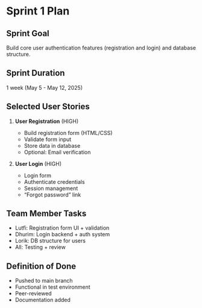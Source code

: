 # Sprint 1 Plan

## Sprint Goal
Build core user authentication features (registration and login) and database structure.

## Sprint Duration
1 week (May 5 - May 12, 2025)

## Selected User Stories
1. **User Registration** (HIGH)
   - Build registration form (HTML/CSS)
   - Validate form input
   - Store data in database
   - Optional: Email verification

2. **User Login** (HIGH)
   - Login form
   - Authenticate credentials
   - Session management
   - “Forgot password” link

## Team Member Tasks
- Lutfi: Registration form UI + validation
- Dhurim: Login backend + auth system
- Lorik: DB structure for users
- All: Testing + review

## Definition of Done
- Pushed to main branch
- Functional in test environment
- Peer-reviewed
- Documentation added
